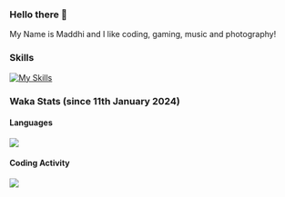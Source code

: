 ### Hello there 👋

My Name is Maddhi and I like coding, gaming, music and photography!

<!--
**LordMaddhi/LordMaddhi** is a ✨ _special_ ✨ repository because its `README.md` (this file) appears on your GitHub profile.

Here are some ideas to get you started:

- 🔭 I’m currently working on ...
- 🌱 I’m currently learning ...
- 👯 I’m looking to collaborate on ...
- 🤔 I’m looking for help with ...
- 💬 Ask me about ...
- 📫 How to reach me: ...
- 😄 Pronouns: ...
- ⚡ Fun fact: ...
-->

### Skills

[![My Skills](https://skillicons.dev/icons?i=js,html,css,ts,java,kotlin,py,idea,raspberrypi,figma,git,latex,mysql,ps,discord,instagram,twitter,linkedin&theme=dark)](https://skillicons.dev)

### Waka Stats (since 11th January 2024)

#### Languages
<a href="https://wakatime.com"><img src="https://wakatime.com/share/@018cf7c2-0a40-4c0d-9c86-b56b46a374f1/4b544c48-344b-4b18-bd00-d39d562c5279.png"/></a>

#### Coding Activity
<a href="https://wakatime.com"><img src="https://wakatime.com/share/@LordMaddhi/69ad1de5-d89f-4ba9-9046-9e0f04a9acfe.png"/></a>
